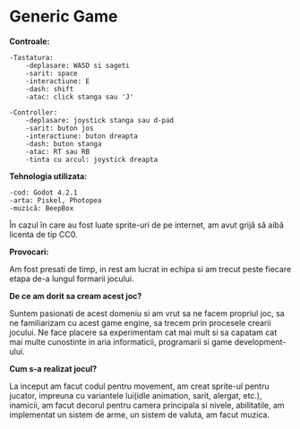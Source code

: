 # Generic Game

**Controale:**

    -Tastatura:
        -deplasare: WASD si sageti
        -sarit: space
        -interactiune: E
        -dash: shift
        -atac: click stanga sau 'J'
    
    -Controller:
        -deplasare: joystick stanga sau d-pad
        -sarit: buton jos
        -interactiune: buton dreapta
        -dash: buton stanga
        -atac: RT sau RB
        -tinta cu arcul: joystick dreapta

**Tehnologia utilizata:**

    -cod: Godot 4.2.1
    -arta: Piskel, Photopea
    -muzică: BeepBox

În cazul în care au fost luate sprite-uri de pe internet, am avut grijă să aibă licenta de tip CC0.


**Provocari:**

Am fost presati de timp, in rest am lucrat in echipa si am trecut peste fiecare etapa de-a lungul formarii jocului.


**De ce am dorit sa cream acest joc?**

Suntem pasionati de acest domeniu si am vrut sa ne facem propriul joc, sa ne familiarizam cu acest game engine, sa trecem prin procesele crearii jocului. Ne face placere sa experimentam cat mai mult si sa capatam  cat mai multe cunostinte in aria informaticii, programarii si game development-ului.


**Cum s-a realizat jocul?**

La inceput am facut codul pentru movement, am creat sprite-ul pentru jucator, impreuna cu variantele lui(idle animation, sarit, alergat, etc.), inamicii, am facut decorul pentru camera principala si nivele, abilitatile, am implementat un sistem de arme, un sistem de valuta, am facut muzica. 


